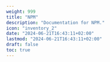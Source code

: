 ```yaml
---
weight: 999
title: "NPM"
description: "Documentation for NPM."
icon: "inventory_2"
date: "2024-06-21T16:43:11+02:00"
lastmod: "2024-06-21T16:43:11+02:00"
draft: false
toc: true
---
```

